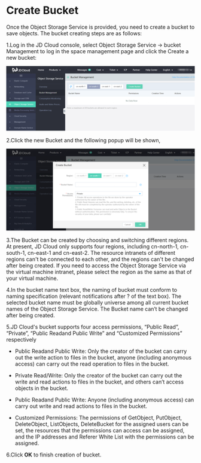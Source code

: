 # Create Bucket

Once the Object Storage Service is provided, you need to create a bucket to save objects. The bucket creating steps are as follows:


1.Log in the JD Cloud console, select Object Storage Service -> bucket Management to log in the space management page and click the Create a new bucket:

![Create Space](../../../../../image/Object-Storage-Service/OSS-027.png)

2.Click the new Bucket and the following popup will be shown,

![Pop Up](../../../../../image/Object-Storage-Service/OSS-028.png)

3.The Bucket can be created by choosing and switching different regions. At present, JD Cloud only supports four regions, including cn-north-1, cn-south-1, cn-east-1 and cn-east-2. The resource intranets of different regions can't be connected to each other, and the regions can't be changed after being created. If you need to access the Object Storage Service via the virtual machine intranet, please select the region as the same as that of your virtual machine.

4.In the bucket name text box, the naming of bucket must conform to naming specification (relevant notifications after ? of the text box). The selected bucket name must be globally universe among all current bucket names of the Object Storage Service. The Bucket name can’t be changed after being created.

5.JD Cloud's bucket supports four access permissions, “Public Read”, “Private”, “Public Readand Public Write” and “Customized Permissions” respectively

* Public Readand Public Write: Only the creator of the bucket can carry out the write action to files in the bucket, anyone (including anonymous access) can carry out the read operation to files in the bucket.

* Private Read/Write: Only the creator of the bucket can carry out the write and read actions to files in the bucket, and others can’t access objects in the bucket.

* Public Readand Public Write: Anyone (including anonymous access) can carry out write and read actions to files in the bucket.

* Customized Permissions: The permissions of GetObject, PutObject, DeleteObject, ListObjects, DeleteBucket for the assigned users can be set, the resources that the permissions can access can be assigned, and the IP addresses and Referer White List with the permissions can be assigned.

6.Click **OK** to finish creation of bucket.
